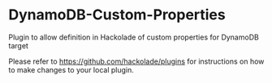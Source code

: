 # DynamoDB-Custom-Properties
Plugin to allow definition in Hackolade of custom properties for DynamoDB target

Please refer to https://github.com/hackolade/plugins for instructions on how to make changes to your local plugin.

